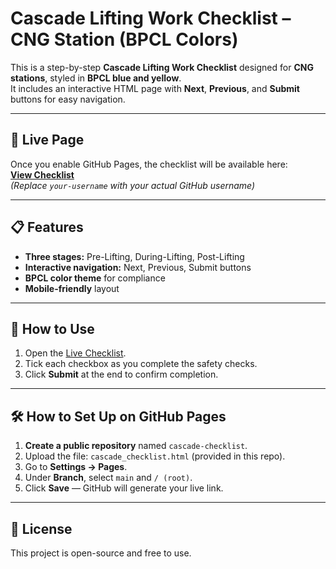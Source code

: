 # Cascade Lifting Work Checklist – CNG Station (BPCL Colors)

This is a step-by-step **Cascade Lifting Work Checklist** designed for **CNG stations**, styled in **BPCL blue and yellow**.  
It includes an interactive HTML page with **Next**, **Previous**, and **Submit** buttons for easy navigation.

---

## 🚀 Live Page
Once you enable GitHub Pages, the checklist will be available here:  
**[View Checklist](https://your-username.github.io/cascade-checklist/)**  
*(Replace `your-username` with your actual GitHub username)*

---

## 📋 Features
- **Three stages:** Pre-Lifting, During-Lifting, Post-Lifting
- **Interactive navigation:** Next, Previous, Submit buttons
- **BPCL color theme** for compliance
- **Mobile-friendly** layout

---

## 📂 How to Use
1. Open the [Live Checklist](https://your-username.github.io/cascade-checklist/).
2. Tick each checkbox as you complete the safety checks.
3. Click **Submit** at the end to confirm completion.

---

## 🛠 How to Set Up on GitHub Pages
1. **Create a public repository** named `cascade-checklist`.
2. Upload the file: `cascade_checklist.html` (provided in this repo).
3. Go to **Settings → Pages**.
4. Under **Branch**, select `main` and `/ (root)`.
5. Click **Save** — GitHub will generate your live link.

---

## 📜 License
This project is open-source and free to use.
